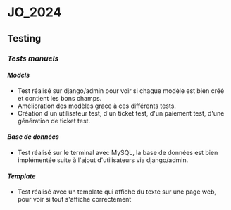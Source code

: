 # JO_2024

## __Testing__

### ***Tests manuels***

#### ***Models***

-   Test réalisé sur django/admin pour voir si chaque modèle est bien créé et contient les bons champs.
-   Amélioration des modèles grace à ces différents tests.
-   Création d'un utilisateur test, d'un ticket test, d'un paiement test, d'une génération de ticket test.

#### ***Base de données***

-   Test réalisé sur le terminal avec MySQL, la base de données est bien implémentée suite à l'ajout d'utilisateurs via django/admin.

#### ***Template***

-   Test réalisé avec un template qui affiche du texte sur une page web, pour voir si tout s'affiche correctement 
